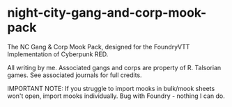 # night-city-gang-and-corp-mook-pack

The NC Gang &amp; Corp Mook Pack, designed for the FoundryVTT Implementation of Cyberpunk RED.

All writing by me. Associated gangs and corps are property of R. Talsorian games. See associated journals for full credits.

IMPORTANT NOTE: If you struggle to import mooks in bulk/mook sheets won't open, import mooks individually. Bug with Foundry - nothing I can do.
